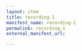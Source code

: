 ```yaml
---
layout: item
title: recording-1
manifest_name: recording-1
permalink: recording-1
external_manifest_url: 

---
```

<!-- Add an essay or interpretive material below this line,
using HTML or markdown.  Do not modify this file above this line -->
